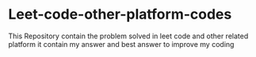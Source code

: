 # Leet-code-other-platform-codes
This Repository contain  the problem solved in leet code and other related platform it contain my answer and best answer to improve my coding 
